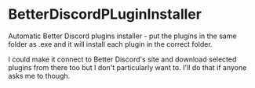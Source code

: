 # BetterDiscordPLuginInstaller
Automatic Better Discord plugins installer - put the plugins in the same folder as .exe and it will install each plugin in the correct folder. 

I could make it connect to Better Discord's site and download selected plugins from there too but I don't particularly want to. I'll do that if anyone asks me to though.
